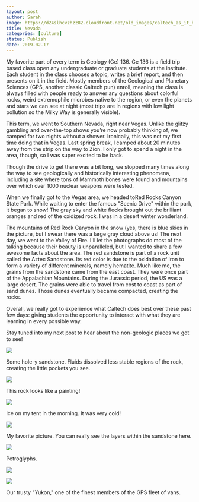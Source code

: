 ```yaml
---
layout: post
author: Sarah
image: https://d24slhcvzhzz82.cloudfront.net/old_images/caltech_as_it_happens/6a0105349b8251970b022ad3e3c36a200b.jpg
title: Nevada
categories: [culture]
status: Publish
date: 2019-02-17
---
```


My favorite part of every term is Geology (Ge) 136. Ge 136 is a field trip based class open any undergraduate or graduate students at the institute. Each student in the class chooses a topic, writes a brief report, and then presents on it in the field. Mostly members of the Geological and Planetary Sciences (GPS, another classic Caltech pun) enroll, meaning the class is always filled with people ready to answer any questions about colorful rocks, weird extremophile microbes native to the region, or even the planets and stars we can see at night (most trips are in regions with low light pollution so the Milky Way is generally visible).


This term, we went to Southern Nevada, right near Vegas. Unlike the glitzy gambling and over-the-top shows you’re now probably thinking of, we camped for two nights without a shower. Ironically, this was not my first time doing that in Vegas. Last spring break, I camped about 20 minutes away from the strip on the way to Zion. I only got to spend a night in the area, though, so I was super excited to be back.


Though the drive to get there was a bit long, we stopped many times along the way to see geologically and historically interesting phenomena, including a site where tons of Mammoth bones were found and mountains over which over 1000 nuclear weapons were tested.


When we finally got to the Vegas area, we headed toRed Rocks Canyon State Park. While waiting to enter the famous "Scenic Drive" within the park, it began to snow! The gray sky and white flecks brought out the brilliant oranges and red of the oxidized rock. I was in a desert winter wonderland.

The mountains of Red Rock Canyon in the snow (yes, there is blue skies in the picture, but I swear there was a large gray cloud above us!
The next day, we went to the Valley of Fire. I'll let the photographs do most of the talking because their beauty is unparalleled, but I wanted to share a few awesome facts about the area. The red sandstone is part of a rock unit called the Aztec Sandstone. Its red color is due to the oxidation of iron to form a variety of different minerals, namely hematite. Much like me, the grains from the sandstone came from the east coast. They were once part of the Appalachian Mountains. During the Jurassic period, the US was a large desert. The grains were able to travel from cost to coast as part of sand dunes. Those dunes eventually became compacted, creating the rocks.


Overall, we really got to experience what Caltech does best over these past few days: giving students the opportunity to interact with what they are learning in every possible way.


Stay tuned into my next post to hear about the non-geologic places we got to see!




![](https://d24slhcvzhzz82.cloudfront.net/old_images/caltech_as_it_happens/6a0105349b8251970b022ad39e0b3b200c.jpg)

Some hole-y sandstone. Fluids dissolved less stable regions of the rock, creating the little pockets you see.


![](https://d24slhcvzhzz82.cloudfront.net/old_images/caltech_as_it_happens/6a0105349b8251970b022ad39e0b3f200c.jpg)

This rock looks like a painting!


![](https://d24slhcvzhzz82.cloudfront.net/old_images/caltech_as_it_happens/6a0105349b8251970b022ad39e0b41200c.jpg)

Ice on my tent in the morning. It was very cold!


![](https://d24slhcvzhzz82.cloudfront.net/old_images/caltech_as_it_happens/6a0105349b8251970b022ad39e0b45200c.jpg)

My favorite picture. You can really see the layers within the sandstone here.


![](https://d24slhcvzhzz82.cloudfront.net/old_images/caltech_as_it_happens/6a0105349b8251970b022ad39e0b49200c.jpg)

Petroglyphs.


![](https://d24slhcvzhzz82.cloudfront.net/old_images/caltech_as_it_happens/6a0105349b8251970b022ad39e0b4d200c.jpg)

![](https://d24slhcvzhzz82.cloudfront.net/old_images/caltech_as_it_happens/6a0105349b8251970b022ad39e0b4f200c.jpg)

Our trusty "Yukon," one of the finest members of the GPS fleet of vans.


